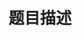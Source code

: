 # 题目描述


<p>
<br/>
</p>
<p>
<br/>
<img src="/upload/image/20130327/20130327175917_50688.png" alt=""/> 
</p>
<p>
<img src="/upload/image/20130327/20130327175926_99765.png" alt=""/> 
</p>
<p>
<img src="/upload/image/20130327/20130327175939_10053.png" alt=""/> 
</p>
<p>
<br/>
</p>
